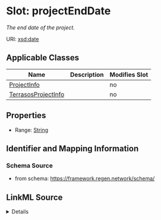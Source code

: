 

# Slot: projectEndDate


_The end date of the project._



URI: [xsd:date](http://www.w3.org/2001/XMLSchema#date)



<!-- no inheritance hierarchy -->





## Applicable Classes

| Name | Description | Modifies Slot |
| --- | --- | --- |
| [ProjectInfo](ProjectInfo.md) |  |  no  |
| [TerrasosProjectInfo](TerrasosProjectInfo.md) |  |  no  |







## Properties

* Range: [String](String.md)





## Identifier and Mapping Information







### Schema Source


* from schema: https://framework.regen.network/schema/




## LinkML Source

<details>
```yaml
name: projectEndDate
description: The end date of the project.
from_schema: https://framework.regen.network/schema/
rank: 1000
slot_uri: xsd:date
alias: projectEndDate
domain_of:
- ProjectInfo
range: string

```
</details>